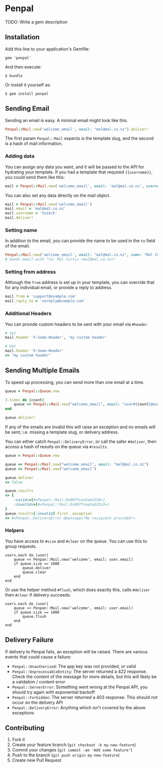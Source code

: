 # Penpal

TODO: Write a gem description

## Installation

Add this line to your application's Gemfile:

    gem 'penpal'

And then execute:

    $ bundle

Or install it yourself as:

    $ gem install penpal

## Sending Email

Sending an email is easy. A minimal email might look like this.

```ruby
Penpal::Mail.new('welcome_email', email: "mal@mal.co.nz").deliver!
```
The first param `Penpal::Mail` expects is the template slug, and the second is a hash of mail information.

### Adding data

You can assign any data you want, and it will be passed to the API for hydrating your template. If you had a template that required `{{username}}`, you could send them like this:

```ruby
mail = Penpal::Mail.new('welcome_email', email: 'mal@mal.co.nz', username: 'Snikch').deliver!
```

You can also set any data directly on the mail object.

```ruby
mail = Penpal::Mail.new('welcome_email')
mail.email = 'mal@mal.co.nz'
mail.username = 'Snikch'
mail.deliver!
```

### Setting name

In addition to the email, you can provide the name to be used in the `to` field of the email.

```ruby
Penpal::Mail.new('welcome_email', email: "mal@mal.co.nz", name: "Mal Curtis").deliver!
# Sends email with "to: Mal Curtis <mal@mal.co.nz>"
```

### Setting from address

Although the `from` address is set up in your template, you can override that for any individual email, or provide a reply to address.

```ruby
mail.from = 'support@example.com'
mail.reply_to = 'noreply@example.com'
```


### Additional Headers

You can provide custom headers to be sent with your email via `#header`.

```ruby
# Set
mail.header 'X-Some-Header', 'my custom header'

# Get
mail.header 'X-Some-Header'
=> "my custom header"
```

## Sending Multiple Emails

To speed up processing, you can send more than one email at a time.

```ruby
queue = Penpal::Queue.new

3.times do |count|
	queue << Penpal::Mail.new("welcome_email", email: "user#{count}@example.com")
end

queue.deliver!
```

If any of the emails are invalid this will raise an exception and no emails will be sent; i.e. missing a template slug, or delivery address.

You can either catch `Penpal::DeliveryError`, or call the safer `#deliver`, then access a hash of results on the queue via `#results`.

```ruby
queue = Penpal::Queue.new

queue << Penpal::Mail.new("welcome_email", email: "mal@mal.co.nz")
queue << Penpal::Mail.new("welcome_email")

queue.deliver
=> false

queue.results
=> {
	:valid=>[#<Penpal::Mail:0x007fcee5ab2550>],
	:invalid=>[#<Penpal::Mail:0x007fcee5ab23c0>]
}
queue.results[:invalid].first._exception
=> #<Penpal::DeliveryError @message="No recipient provided">
```

### Helpers

You have access to `#size` and `#clear` on the queue. You can use this to group requests.

```
users.each do |user|
	queue << Penpan::Mail.new('welcome', email: user.email)
	if queue.size == 1000
		queue.deliver
		queue.clear
	end
end
```

Or use the helper method `#flush`, which does exactly this, calls `#deliver` then `#clear` if delivery succeeds.

```
users.each do |user|
	queue << Penpan::Mail.new('welcome', email: user.email)
	if queue.size == 1000
		queue.flush
	end
end
```

## Delivery Failure

If delivery to Penpal fails, an exception will be raised. There are various events that could cause a failure:

* `Penpal::Unauthorized`: The app key was not provided, or valid
* `Penpal::UnprocessableEntity`: The server returned a 422 response. Check the content of the message for more details, but this will likely be a validation / content error
* `Penpal::ServerError`: Something went wrong at the Penpal API, you should try again with exponential backoff
* `Penpal::Forbidden`: The server returned a 403 response. This should not occur on the delivery API
* `Penpal::DeliveryError`: Anything which isn't covered by the above exceptions

## Contributing

1. Fork it
2. Create your feature branch (`git checkout -b my-new-feature`)
3. Commit your changes (`git commit -am 'Add some feature'`)
4. Push to the branch (`git push origin my-new-feature`)
5. Create new Pull Request
